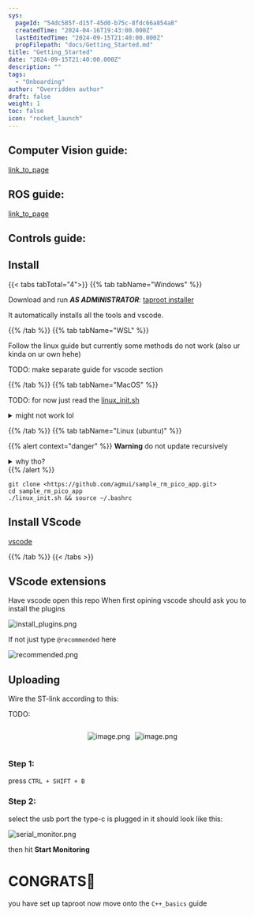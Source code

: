 ```yaml
---
sys:
  pageId: "54dc585f-d15f-45d0-b75c-8fdc66a854a8"
  createdTime: "2024-04-16T19:43:00.000Z"
  lastEditedTime: "2024-09-15T21:40:00.000Z"
  propFilepath: "docs/Getting_Started.md"
title: "Getting_Started"
date: "2024-09-15T21:40:00.000Z"
description: ""
tags:
  - "Onboarding"
author: "Overridden author"
draft: false
weight: 1
toc: false
icon: "rocket_launch"
---
```


## Computer Vision guide:

[link_to_page](86d45bc0-388b-4d26-8848-44f255f73d0e)

## ROS guide:

[link_to_page](3c76c1de-ec8f-46d6-8b0a-294005edc2d5)

## Controls guide:

## Install

{{< tabs tabTotal="4">}}
{{% tab tabName="Windows" %}}

Download and run _**AS ADMINISTRATOR**_: [taproot installer](https://github.com/Thornbots/TeachingFreshies/releases/tag/1.0)

It automatically installs all the tools and vscode.

{{% /tab %}}
{{% tab tabName="WSL" %}}

Follow the linux guide but currently some methods do not work (also ur kinda on ur own hehe)

TODO: make separate guide for vscode section

{{% /tab %}}
{{% tab tabName="MacOS" %}}

TODO: for now just read the [linux_init.sh](https://github.com/agmui/sample_rm_pico_app/blob/main/linux_init.sh)

<details>
<summary>might not work lol</summary>

`brew install libusb pkg-config`

Next install: [vscode](https://code.visualstudio.com/Download)

</details>

{{% /tab %}}
{{% tab tabName="Linux (ubuntu)" %}}

{{% alert context="danger" %}}
**Warning** do not update recursively
<details>
<summary>why tho?</summary>
There are some submodules that may go on for a while (like tinyusb) and I highly
recommend you don't need to get them.
If you want to see what submodules I update just look in `linux_init.sh`
</details>
{{% /alert %}}

```shell
git clone <https://github.com/agmui/sample_rm_pico_app.git>
cd sample_rm_pico_app
./linux_init.sh && source ~/.bashrc
```

## Install VScode

[vscode](https://code.visualstudio.com/Download)

{{% /tab %}}
{{< /tabs >}}

## VScode extensions

Have vscode open this repo
When first opining vscode should ask you to install the plugins

![install_plugins.png](https://prod-files-secure.s3.us-west-2.amazonaws.com/d518164a-d88e-44d1-a4ee-3adb3bd8bce0/89bd30f0-1825-4e77-867b-0a41ce370880/install_plugins.png?X-Amz-Algorithm=AWS4-HMAC-SHA256&X-Amz-Content-Sha256=UNSIGNED-PAYLOAD&X-Amz-Credential=ASIAZI2LB466XFWLEVMJ%2F20250425%2Fus-west-2%2Fs3%2Faws4_request&X-Amz-Date=20250425T090911Z&X-Amz-Expires=3600&X-Amz-Security-Token=IQoJb3JpZ2luX2VjEJH%2F%2F%2F%2F%2F%2F%2F%2F%2F%2FwEaCXVzLXdlc3QtMiJHMEUCIQCvayTQJ0s3AcuRwbk0XdwvGE2f4yo4%2FhH7pkrt1kw2uwIgThgkqa2%2FsHq11OKMIHAScGbLoqa81Yhm%2Fu2068j1%2F1kq%2FwMIKhAAGgw2Mzc0MjMxODM4MDUiDM7%2B%2F0jzx2DDo%2F4EZCrcA7liz6%2FWvfaJZxYF3Ewv8Imu5TGRzf6t37mlYS%2FsTxZPG%2FFay%2BPMuWmW2BpNxZXD7qrPKbqAH3oE%2FAa6gd35jA%2FhfU2rVfVFwHILXkjFwjDcsG%2Bw5398CiuUFtCE92WSZ7EKQi%2FXoV3T8J4NoW1X%2FoBkJuEYzKxmpJ4xjWida6bOeY60BRauhm9aun5JYIi%2BRF%2FoIGD3SQ8j6Kmi%2FscMGn1m3e8d4fehMqYre0jY9Ey%2FyUn8hypVfzPV9N2gprMnpZXPdLBePW%2B37v%2FXlIm6Xnu9BJYVQk5ulG9g8cf3Osmy29Qi%2BmItVmRaNiZZfEo4ogDyFICWHYXT82SYk2LSRrMEY5FIfGSCxWx6zI4B2pn5VyFTeNXLOdaGyvAlSFMcNShZgg%2FwkjLwEkzVpGJkJns9e%2FKkWWbq7X9InBZyHwqK0gFIb%2Bh56rDlBv9zCBtfOSfn3lB0aeEA8ZjnYyVxOixqSxUVX2TpadosEPHkBTttkOFmtrv5KtSd8bLxDRv3c0XwSpl1xy33ssWTHQ8TFljxrKz7HZR%2BrClr0xn%2B1PT4qiFQ0mHaLLOQESnWGnZnBDVAab1DxvO7GK3DAVjJOn%2BQCe7Fey9BjDr9Es3odBC4zL3bAceTrG7fuoCbMJOcrcAGOqUBYeOxxyEBahF4WMfk8bHIDKSzD8GAITiabD69XchcfR4qCol3Ywe4qXGC1MonPEJBVP%2BlqrZSUPWGg90a14jEwDtpXEX5DMcupbsrRFZa5FpAzTv8G6CpLNOUa2yXypg%2B9Rl5lyMtsceLY1it7SnnD8QT7AAF6ChZB6t%2FzbZMfvFciDdgG2Y4i2byxJ0kTPmT5qu4KIvPuiLwQFIi9lPBZPDUNjum&X-Amz-Signature=606bb75ade1d93e0648371dfd469de8d2f1e2d7d3ea8da57617e80ed013a2840&X-Amz-SignedHeaders=host&x-id=GetObject)

If not just type `@recommended` here  

![recommended.png](https://prod-files-secure.s3.us-west-2.amazonaws.com/d518164a-d88e-44d1-a4ee-3adb3bd8bce0/61e661e9-5d85-4dfc-be0d-8d2097a5e793/recommended.png?X-Amz-Algorithm=AWS4-HMAC-SHA256&X-Amz-Content-Sha256=UNSIGNED-PAYLOAD&X-Amz-Credential=ASIAZI2LB466XFWLEVMJ%2F20250425%2Fus-west-2%2Fs3%2Faws4_request&X-Amz-Date=20250425T090911Z&X-Amz-Expires=3600&X-Amz-Security-Token=IQoJb3JpZ2luX2VjEJH%2F%2F%2F%2F%2F%2F%2F%2F%2F%2FwEaCXVzLXdlc3QtMiJHMEUCIQCvayTQJ0s3AcuRwbk0XdwvGE2f4yo4%2FhH7pkrt1kw2uwIgThgkqa2%2FsHq11OKMIHAScGbLoqa81Yhm%2Fu2068j1%2F1kq%2FwMIKhAAGgw2Mzc0MjMxODM4MDUiDM7%2B%2F0jzx2DDo%2F4EZCrcA7liz6%2FWvfaJZxYF3Ewv8Imu5TGRzf6t37mlYS%2FsTxZPG%2FFay%2BPMuWmW2BpNxZXD7qrPKbqAH3oE%2FAa6gd35jA%2FhfU2rVfVFwHILXkjFwjDcsG%2Bw5398CiuUFtCE92WSZ7EKQi%2FXoV3T8J4NoW1X%2FoBkJuEYzKxmpJ4xjWida6bOeY60BRauhm9aun5JYIi%2BRF%2FoIGD3SQ8j6Kmi%2FscMGn1m3e8d4fehMqYre0jY9Ey%2FyUn8hypVfzPV9N2gprMnpZXPdLBePW%2B37v%2FXlIm6Xnu9BJYVQk5ulG9g8cf3Osmy29Qi%2BmItVmRaNiZZfEo4ogDyFICWHYXT82SYk2LSRrMEY5FIfGSCxWx6zI4B2pn5VyFTeNXLOdaGyvAlSFMcNShZgg%2FwkjLwEkzVpGJkJns9e%2FKkWWbq7X9InBZyHwqK0gFIb%2Bh56rDlBv9zCBtfOSfn3lB0aeEA8ZjnYyVxOixqSxUVX2TpadosEPHkBTttkOFmtrv5KtSd8bLxDRv3c0XwSpl1xy33ssWTHQ8TFljxrKz7HZR%2BrClr0xn%2B1PT4qiFQ0mHaLLOQESnWGnZnBDVAab1DxvO7GK3DAVjJOn%2BQCe7Fey9BjDr9Es3odBC4zL3bAceTrG7fuoCbMJOcrcAGOqUBYeOxxyEBahF4WMfk8bHIDKSzD8GAITiabD69XchcfR4qCol3Ywe4qXGC1MonPEJBVP%2BlqrZSUPWGg90a14jEwDtpXEX5DMcupbsrRFZa5FpAzTv8G6CpLNOUa2yXypg%2B9Rl5lyMtsceLY1it7SnnD8QT7AAF6ChZB6t%2FzbZMfvFciDdgG2Y4i2byxJ0kTPmT5qu4KIvPuiLwQFIi9lPBZPDUNjum&X-Amz-Signature=c8720bdff1f58c272fdfede58d404fe9febe277968c61b399a20f0166e50dad5&X-Amz-SignedHeaders=host&x-id=GetObject)

## Uploading

Wire the ST-link according to this:

TODO:

<div style="display: flex;flex-direction: row; column-gap:10px; max-width: 630px;justify-content: center;">
<div>

![image.png](https://prod-files-secure.s3.us-west-2.amazonaws.com/d518164a-d88e-44d1-a4ee-3adb3bd8bce0/210ecb78-1116-4d7b-b9b7-2292f66fa2c2/image.png?X-Amz-Algorithm=AWS4-HMAC-SHA256&X-Amz-Content-Sha256=UNSIGNED-PAYLOAD&X-Amz-Credential=ASIAZI2LB466R7V3EC3Q%2F20250425%2Fus-west-2%2Fs3%2Faws4_request&X-Amz-Date=20250425T090912Z&X-Amz-Expires=3600&X-Amz-Security-Token=IQoJb3JpZ2luX2VjEJH%2F%2F%2F%2F%2F%2F%2F%2F%2F%2FwEaCXVzLXdlc3QtMiJHMEUCIEc%2B5BkD0QEzM7hVNT6Kv7kEu%2BnWtVmdUdpkbvPpKStDAiEAoqmaL79bljX4c0zjJw%2FgDv2YkAYfdqECZYKu3FUP2A4q%2FwMIKhAAGgw2Mzc0MjMxODM4MDUiDKaP8jFuWd5tQCdICSrcAwwsaqrlYaqmRr5uwWEinD27sKLGF8sFm9oG68r8BlwI%2BARTKPhqW3fhPpl%2F%2B4lShHz7dBHPx4lFLyQ8h%2FlySvN9ycpxMUubk2NschgjLjlBjfLroZXOrjc85Bm9zIysGEt4nmB9zgIC3eqc40mhGzq4G2c4poM95FiAOtnnBSVSpZ50xpAtzep0EMidgf0Ntubgqv5sl6ZAhoFhitG2%2FYP3nqclGhTVU5j99bPg%2FkCXhzva52rutMN%2FQrBqV40bJSFK2RKKqxuDvNVt3V8FMMdN%2FQwQeNmp%2FOh%2F1fLY3F6Z1b66XQYBamtdP6RumhNiMLPz%2BTDJq0bIAlxKJaLbS8ZZB4s5xD6PxRf8LGvCXktiWGKQytlnAtYdG7QvHlj3gW57OeyYdNWsH2nPXh322HoYs9pXg7ybRN7GQp6TyHfy3qBriUi3yo%2BiAVaSHN4YkAAhcj3LpWmqC70A4Yu0w0A4yYcW%2Fq3WdH4GfzHvK5%2B7t8pcLQD%2Bf4FelKOpFAppS9y1G1kKQdltKWgRMbimGpftfFje4MElIh6BuEyCNU6Wt8Gi%2Bvz%2BLt12IQuN%2Fti1zq4EsRysDnCOrLG%2FjlFxJf%2BEizkIst0ZWaH5Y03A6x2yCN6zW9SLDuxvFaF3MMGbrcAGOqUBLro2gSe9ZWzA%2FUCST5rrME9XosEaK%2FJNhGWKmJeNn1HOGLHa%2Fw53qs8eD4SP26nIFALH2qUmm6rgzWUhx5YWOxyUaFGm%2Bm10Pm4jdg3z9osVoYllaIDiP4AYMrWsykDak%2BJITG0OvTQtqGbqzRj5%2B%2BJnXuAHVwfs4%2FsWdYvTArjC9LuyRJ3mIBTFSogqvMymBZyICGCEyC295vV1%2ByEoye6TIx5W&X-Amz-Signature=c79224c67f4f531847c230130ecf70ee66d9ad3eda92a3a0ea017a8cefe288bf&X-Amz-SignedHeaders=host&x-id=GetObject)

</div>
<div>

![image.png](https://prod-files-secure.s3.us-west-2.amazonaws.com/d518164a-d88e-44d1-a4ee-3adb3bd8bce0/33a0fd0f-8ca6-4a86-8e09-26e95ded1fff/image.png?X-Amz-Algorithm=AWS4-HMAC-SHA256&X-Amz-Content-Sha256=UNSIGNED-PAYLOAD&X-Amz-Credential=ASIAZI2LB4666QY3GJQM%2F20250425%2Fus-west-2%2Fs3%2Faws4_request&X-Amz-Date=20250425T090914Z&X-Amz-Expires=3600&X-Amz-Security-Token=IQoJb3JpZ2luX2VjEJH%2F%2F%2F%2F%2F%2F%2F%2F%2F%2FwEaCXVzLXdlc3QtMiJHMEUCIEQWewLK%2Bi6g4ZCQsKWjyWNInR%2FDeTrTz%2FghDG2FDz9mAiEAkY58C0zqn8NSrqGchX%2BbVFen5JDtwLl6ZfDAyH%2BNxRwq%2FwMIKhAAGgw2Mzc0MjMxODM4MDUiDGfiae0leeri2zRwYircA3Gxg5x5M6XSeVv%2FfFY2e4AS8lScBq4obc1WJnR3lrpPxl6pKzZzADmCavnX6xspX%2FvAErjY6WLqAs28cmpdKkJ5LaDtcazdpwQyVgTn4A6zC%2F2mdvx8BO8RCs7pIi0bhKDxZh56dM%2Fjc0dVoJdx7PZQ%2Fkfi3c2U0z3NVvh1ZtncxOWHbYppncp949XP23DR9kEQlCcPawGOwZcJf%2BS22r9KPSOlhPQDdy580j9aFmRf1Be1gSXSAGCV0NI3e0Tf0ZbLQmYDA%2BcA3cDt8vVtc2JlJrR%2B%2FGZgwHUpdLnn2uPOQzw5n5u7e%2BPVMYkzYZGGuyEBmhr38LRSE9tLlElImdPRgF7bgSmD7%2F0H%2BBVSGYs0LXmMILKFbHAUNZkFoahGelOjYXGyPoensFrIutQSrqWAQiYEHqmd8xaG53MOOLU1Hv78m68BQYXFQonU4r4ePLYoypwyvpyheKkHa07FnlyQM18V1fQJ2vN4fqWdyhT7lASqKMNa%2BGH9tu0U1ffBZ838qUWTpmCNTACAKpmLJXxKBBu3k%2BLtttuqGRUD8bZVEO2lkCJnCcq63otNPsnomq%2BiXhFUA9ieN6yShaJARbUngPEELl40PO%2FrrhjpuiSFA6V9AuSF%2BkKgfeudMLOcrcAGOqUBkre69Odue7Ghafii4dzBcrM7GJtOeC8%2BIMgBPHp76AmIcF%2BlrjjNY4DD7uxhqXaYcpFYvYnzFhAp3hugBkK3QEfOeARHqydS6qLn1Lc3EZhDWTNXEBI2wA%2BkXQG3FUN0%2FjCsbjeanlmSuxstuNCz%2F2HpHtdHiXDon5o3bR4nNYlUrRa4p%2F3mAIf5eun%2FAfVL%2FyDfwSYrJ21I5ZTJvRvpT%2BHxEoAm&X-Amz-Signature=66bfe726bba587308ef21b61637622bd08edb4ded4b07bb92e6818b64ad2179e&X-Amz-SignedHeaders=host&x-id=GetObject)

</div>
</div>

### Step 1:

press `CTRL + SHIFT + B`

### Step 2:

select the usb port the type-c is plugged in it should look like this:

![serial_monitor.png](https://prod-files-secure.s3.us-west-2.amazonaws.com/d518164a-d88e-44d1-a4ee-3adb3bd8bce0/f03f4774-05d4-4393-b6a0-d5efb6d315ab/serial_monitor.png?X-Amz-Algorithm=AWS4-HMAC-SHA256&X-Amz-Content-Sha256=UNSIGNED-PAYLOAD&X-Amz-Credential=ASIAZI2LB466XFWLEVMJ%2F20250425%2Fus-west-2%2Fs3%2Faws4_request&X-Amz-Date=20250425T090911Z&X-Amz-Expires=3600&X-Amz-Security-Token=IQoJb3JpZ2luX2VjEJH%2F%2F%2F%2F%2F%2F%2F%2F%2F%2FwEaCXVzLXdlc3QtMiJHMEUCIQCvayTQJ0s3AcuRwbk0XdwvGE2f4yo4%2FhH7pkrt1kw2uwIgThgkqa2%2FsHq11OKMIHAScGbLoqa81Yhm%2Fu2068j1%2F1kq%2FwMIKhAAGgw2Mzc0MjMxODM4MDUiDM7%2B%2F0jzx2DDo%2F4EZCrcA7liz6%2FWvfaJZxYF3Ewv8Imu5TGRzf6t37mlYS%2FsTxZPG%2FFay%2BPMuWmW2BpNxZXD7qrPKbqAH3oE%2FAa6gd35jA%2FhfU2rVfVFwHILXkjFwjDcsG%2Bw5398CiuUFtCE92WSZ7EKQi%2FXoV3T8J4NoW1X%2FoBkJuEYzKxmpJ4xjWida6bOeY60BRauhm9aun5JYIi%2BRF%2FoIGD3SQ8j6Kmi%2FscMGn1m3e8d4fehMqYre0jY9Ey%2FyUn8hypVfzPV9N2gprMnpZXPdLBePW%2B37v%2FXlIm6Xnu9BJYVQk5ulG9g8cf3Osmy29Qi%2BmItVmRaNiZZfEo4ogDyFICWHYXT82SYk2LSRrMEY5FIfGSCxWx6zI4B2pn5VyFTeNXLOdaGyvAlSFMcNShZgg%2FwkjLwEkzVpGJkJns9e%2FKkWWbq7X9InBZyHwqK0gFIb%2Bh56rDlBv9zCBtfOSfn3lB0aeEA8ZjnYyVxOixqSxUVX2TpadosEPHkBTttkOFmtrv5KtSd8bLxDRv3c0XwSpl1xy33ssWTHQ8TFljxrKz7HZR%2BrClr0xn%2B1PT4qiFQ0mHaLLOQESnWGnZnBDVAab1DxvO7GK3DAVjJOn%2BQCe7Fey9BjDr9Es3odBC4zL3bAceTrG7fuoCbMJOcrcAGOqUBYeOxxyEBahF4WMfk8bHIDKSzD8GAITiabD69XchcfR4qCol3Ywe4qXGC1MonPEJBVP%2BlqrZSUPWGg90a14jEwDtpXEX5DMcupbsrRFZa5FpAzTv8G6CpLNOUa2yXypg%2B9Rl5lyMtsceLY1it7SnnD8QT7AAF6ChZB6t%2FzbZMfvFciDdgG2Y4i2byxJ0kTPmT5qu4KIvPuiLwQFIi9lPBZPDUNjum&X-Amz-Signature=c41255f53c333af960cc5bcc3046198cdfc008b3dedcf8518f8071b6f521d1f9&X-Amz-SignedHeaders=host&x-id=GetObject)

then hit **Start Monitoring**

# CONGRATS🎉

you have set up taproot now move onto the `C++_basics` guide

